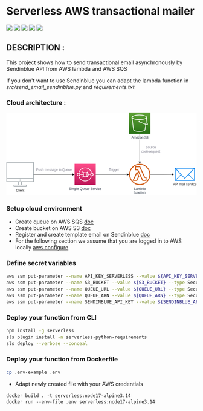 # Serverless AWS transactional mailer

![](https://img.shields.io/badge/AWS-Serverless-red)
![](https://img.shields.io/badge/AWS-SQS-orange)
![](https://img.shields.io/badge/AWS-lambda-blue)
![](https://img.shields.io/badge/python-3.9-green)
![](https://img.shields.io/badge/node-17-white)

## DESCRIPTION :

This project shows how to send transactional email asynchronously by Sendinblue API from AWS lambda and AWS SQS

If you don't want to use Sendinblue you can adapt the lambda function in *src/send_email_sendinblue.py* and *requirements.txt*
### Cloud architecture :

![](ressources/cloud-architecture.png)

### Setup cloud environment
- Create queue on AWS SQS [doc](https://docs.aws.amazon.com/AWSSimpleQueueService/latest/APIReference/API_CreateQueue.html)
- Create bucket on AWS S3 [doc](https://docs.aws.amazon.com/AmazonS3/latest/userguide/creating-bucket.html)
- Register and create template email on Sendinblue [doc](https://help.sendinblue.com/hc/en-us/articles/360019787120-Cr%C3%A9er-un-template-d-email)
- For the following section we assume that you are logged in to AWS locally [aws configure](https://docs.aws.amazon.com/cli/latest/userguide/cli-chap-configure.html)
  
  
### Define secret variables
```bash
aws ssm put-parameter --name API_KEY_SERVERLESS --value ${API_KEY_SERVERLESS} --type SecureString
aws ssm put-parameter --name S3_BUCKET --value ${S3_BUCKET} --type SecureString
aws ssm put-parameter --name QUEUE_URL --value ${QUEUE_URL} --type SecureString
aws ssm put-parameter --name QUEUE_ARN --value ${QUEUE_ARN} --type SecureString
aws ssm put-parameter --name SENDINBLUE_API_KEY --value ${SENDINBLUE_API_KEY} --type SecureString
```
### Deploy your function from CLI
```bash
npm install -g serverless
sls plugin install -n serverless-python-requirements
sls deploy --verbose --conceal
```

### Deploy your function from Dockerfile
```bash
cp .env-example .env
```
- Adapt newly created file with your AWS credentials
```
docker build . -t serverless:node17-alpine3.14
docker run --env-file .env serverless:node17-alpine3.14
```

